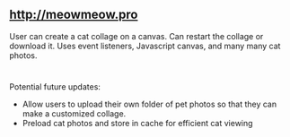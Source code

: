 ## http://meowmeow.pro
User can create a cat collage on a canvas. 
Can restart the collage or download it.
Uses event listeners, Javascript canvas, and many many cat photos.
#
Potential future updates: 
- Allow users to upload their own folder of pet photos so 
that they can make a customized collage.
- Preload cat photos and store in cache for efficient cat viewing
